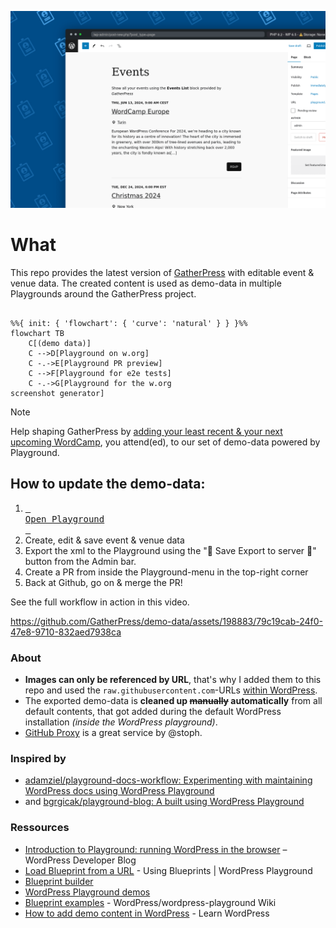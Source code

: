 ![gatherpress-demo-data-playground](https://raw.githubusercontent.com/GatherPress/demo-data/main/2024/06/gatherpress-demo-data-playground.png)


# What

This repo provides the latest version of [GatherPress](https://github.com/GatherPress/gatherpress/releases) with editable event & venue data. The created content is used as demo-data in multiple Playgrounds around the GatherPress project.

```mermaid

%%{ init: { 'flowchart': { 'curve': 'natural' } } }%%
flowchart TB
    C[(demo data)]
    C -->D[Playground on w.org]
    C -.->E[Playground PR preview]
    C -->F[Playground for e2e tests]
    C -.->G[Playground for the w.org
screenshot generator]

```



> [!NOTE]
> Help shaping GatherPress by [adding your least recent & your next upcoming WordCamp][export-to-github], you attend(ed), to our set of demo-data powered by Playground.


## How to update the demo-data:

1. [<kbd> <br>Open Playground<br> </kbd>][export-to-github]
2. Create, edit & save event & venue data
3. Export the xml to the Playground using the "💾 Save Export to server 🤖" button from the Admin bar.
4. Create a PR from inside the Playground-menu in the top-right corner
5. Back at Github, go on & merge the PR!

See the full workflow in action in this video.

https://github.com/GatherPress/demo-data/assets/198883/79c19cab-24f0-47e8-9710-832aed7938ca


### About

- **Images can only be referenced by URL**, that's why I added them to this repo and used the `raw.githubusercontent.com`-URLs [within WordPress](https://github.com/GatherPress/demo-data/issues/4#issuecomment-2083850813).
- The exported demo-data is **cleaned up ~~manually~~ automatically** from all default contents, that got added during the default WordPress installation *(inside the WordPress playground)*.
- [GitHub Proxy](https://github-proxy.com/) is a great service by @stoph.



### Inspired by

- [adamziel/playground-docs-workflow: Experimenting with maintaining WordPress docs using WordPress Playground](https://github.com/adamziel/playground-docs-workflow)
- and [bgrgicak/playground-blog: A built using WordPress Playground](https://github.com/bgrgicak/playground-blog)

### Ressources

- [Introduction to Playground: running WordPress in the browser](https://developer.wordpress.org/news/2024/04/05/introduction-to-playground-running-wordpress-in-the-browser/) – WordPress Developer Blog
- [Load Blueprint from a URL](https://wordpress.github.io/wordpress-playground/blueprints-api/using-blueprints/#load-blueprint-from-a-url) - Using Blueprints | WordPress Playground
- [Blueprint builder](https://playground.wordpress.net/builder/builder.html)
- [WordPress Playground demos](https://playground.wordpress.net/demos/index.html)
- [Blueprint examples](https://github.com/WordPress/wordpress-playground/wiki/Blueprint-examples) - WordPress/wordpress-playground Wiki
- [How to add demo content in WordPress](https://learn.wordpress.org/lesson-plan/how-to-add-demo-content-in-wordpress/) - Learn WordPress


[builder]: https://playground.wordpress.net/builder/builder.html?blueprint-url=https://raw.githubusercontent.com/GatherPress/demo-data/main/blueprints/gatherpress-save-export-to-server-blueprint.json


[export-to-github]: https://playground.wordpress.net/?blueprint-url=https://raw.githubusercontent.com/GatherPress/demo-data/main/blueprints/gatherpress-save-export-to-server-blueprint.json&gh-ensure-auth=yes&ghexport-repo-url=https://github.com/GatherPress/demo-data&ghexport-pr-action=create&ghexport-playground-root=/wordpress/wp-content/demo-data-main&ghexport-repo-root=/&ghexport-path=.&ghexport-content-type=custom-paths&ghexport-commit-message=Changes%20from%20Playground&ghexport-allow-include-zip=no
